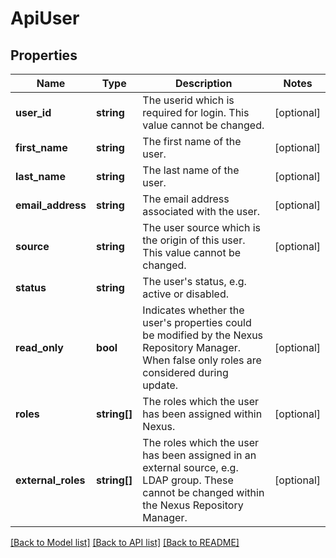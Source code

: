 # ApiUser

## Properties
Name | Type | Description | Notes
------------ | ------------- | ------------- | -------------
**user_id** | **string** | The userid which is required for login. This value cannot be changed. | [optional] 
**first_name** | **string** | The first name of the user. | [optional] 
**last_name** | **string** | The last name of the user. | [optional] 
**email_address** | **string** | The email address associated with the user. | [optional] 
**source** | **string** | The user source which is the origin of this user. This value cannot be changed. | [optional] 
**status** | **string** | The user&#39;s status, e.g. active or disabled. | 
**read_only** | **bool** | Indicates whether the user&#39;s properties could be modified by the Nexus Repository Manager. When false only roles are considered during update. | [optional] 
**roles** | **string[]** | The roles which the user has been assigned within Nexus. | [optional] 
**external_roles** | **string[]** | The roles which the user has been assigned in an external source, e.g. LDAP group. These cannot be changed within the Nexus Repository Manager. | [optional] 

[[Back to Model list]](../README.md#documentation-for-models) [[Back to API list]](../README.md#documentation-for-api-endpoints) [[Back to README]](../README.md)


